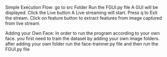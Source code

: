 
Simple Execution Flow: 
go to src Folder
Run the FGUI.py file
A GUI will be displayed.
Click the Live button
A Live streaming will start.
Press q to Exit the stream.
Click on feature button to extract features from image captured from live stream.


Adding your Own Face:
In order to run the program according to your own face. 
you first need to train the dataset by adding your own image folders.
after adding your own folder run the face-trainner.py file and then run the FGUI.py file

